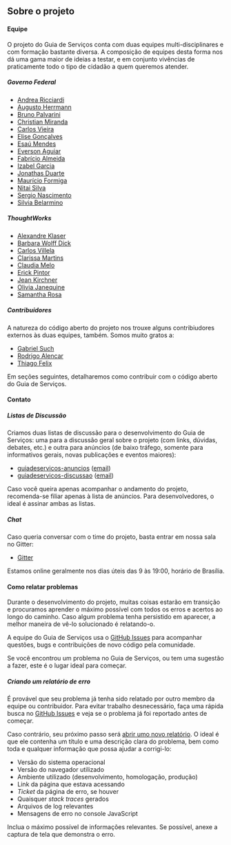 ## Sobre o projeto

#### Equipe

O projeto do Guia de Serviços conta com duas equipes multi-disciplinares e com formação bastante diversa. A composição de equipes desta forma nos dá uma gama maior de ideias a testar, e em conjunto vivências de praticamente todo o tipo de cidadão a quem queremos atender.

##### Governo Federal

* [Andrea Ricciardi](mailto:andrea.ricciardi@planejamento.gov.br)
* [Augusto Herrmann](mailto:augusto.herrmann@planejamento.gov.br)
* [Bruno Palvarini](mailto:bruno.palvarini@planejamento.gov.br)
* [Christian Miranda](mailto:christian.miranda@planejamento.gov.br)
* [Carlos Vieira](mailto:edu.carlos.vieira@gmail.com)
* [Elise Gonçalves](mailto:elise.goncalves@planejamento.gov.br)
* [Esaú Mendes](mailto:esau.mendes@planejamento.gov.br)
* [Everson Aguiar](mailto:everson.aguiar@planejamento.gov.br)
* [Fabrício Almeida](mailto:fabricio.fontenele@planejamento.gov.br)
* [Izabel Garcia](mailto:izabel.garcia@planejamento.gov.br)
* [Jonathas Duarte](mailto:jonathas.duarte@inss.gov.br)
* [Maurício Formiga](mailto:mauricio.formiga@planejamento.gov.br)
* [Nitai Silva](mailto:nitai.silva@planejamento.gov.br)
* [Sergio Nascimento](mailto:sergio.nascimento@sdh.gov.br)
* [Silvia Belarmino](mailto:silvia.belarmino@planejamento.gov.br)

##### ThoughtWorks

* [Alexandre Klaser](mailto:aklaser@thoughtworks.com)
* [Barbara Wolff Dick](mailto:bdick@thoughtworks.com)
* [Carlos Villela](mailto:cvillela@thoughtworks.com)
* [Clarissa Martins](mailto:cmartins@thoughtworks.com)
* [Claudia Melo](mailto:cmelo@thoughtworks.com)
* [Erick Pintor](mailto:epintor@thoughtworks.com)
* [Jean Kirchner](mailto:jkirchne@thoughtworks.com)
* [Olivia Janequine](mailto:oliviaj@thoughtworks.com)
* [Samantha Rosa](mailto:srosa@thoughtworks.com)

##### Contribuidores

A natureza do código aberto do projeto nos trouxe alguns contribiudores externos às duas equipes, também. Somos muito gratos a:

* [Gabriel Such](mailto:gabrielsuch@gmail.com)
* [Rodrigo Alencar](mailto:ralencar@thoughtworks.com)
* [Thiago Felix](mailto:tfelix@thoughtworks.com)

Em seções seguintes, detalharemos como contribuir com o código aberto do Guia de Serviços.

#### Contato

##### Listas de Discussão

Criamos duas listas de discussão para o desenvolvimento do Guia de Serviços: uma para a discussão geral sobre o projeto (com links, dúvidas, debates, etc.) e outra para anúncios (de baixo tráfego, somente para informativos gerais, novas publicações e eventos maiores):

* [guiadeservicos-anuncios][ANUNCIOS] ([email](mailto:guiadeservicos-anuncios@googlegroups.com))
* [guiadeservicos-discussao][DISCUSSAO] ([email](mailto:guiadeservicos-discussao@googlegroups.com))

Caso você queira apenas acompanhar o andamento do projeto, recomenda-se filiar apenas à lista de anúncios. Para desenvolvedores, o ideal é assinar ambas as listas.

##### Chat

Caso queria conversar com o time do projeto, basta entrar em nossa sala no Gitter:

* [Gitter]

Estamos online geralmente nos dias úteis das 9 às 19:00, horário de Brasília.

[ANUNCIOS]:https://groups.google.com/d/forum/guiadeservicos-anuncios
[DISCUSSAO]:https://groups.google.com/d/forum/guiadeservicos-discussao
[Gitter]:https://gitter.im/servicosgovbr/guia-de-servicos?utm_source=share-link&utm_medium=link&utm_campaign=share-link

#### Como relatar problemas

Durante o desenvolvimento do projeto, muitas coisas estarão em transição e procuramos aprender o máximo possível com todos os erros e acertos ao longo do caminho. Caso algum problema tenha persistido em aparecer, a melhor maneira de vê-lo solucionado é relatando-o.

A equipe do Guia de Serviços usa o [GitHub Issues][GHISSUES] para acompanhar questões, bugs e contribuições de novo código pela comunidade.

Se você encontrou um problema no Guia de Serviços, ou tem uma sugestão a fazer, este é o lugar ideal para começar.

##### Criando um relatório de erro

É provável que seu problema já tenha sido relatado por outro membro da equipe ou contribuidor. Para evitar trabalho desnecessário, faça uma rápida busca no [GitHub Issues][GHISSUES] e veja se o problema já foi reportado antes de começar.

Caso contrário, seu próximo passo será [abrir umo novo relatório][GHINEW]. O ideal é que ele contenha um título e uma descrição clara do problema, bem como toda e qualquer informação que possa ajudar a corrigi-lo:

* Versão do sistema operacional
* Versão do navegador utilizado
* Ambiente utilizado (desenvolvimento, homologação, produção)
* Link da página que estava acessando
* _Ticket_ da página de erro, se houver
* Quaisquer _stack traces_ gerados
* Arquivos de log relevantes
* Mensagens de erro no console JavaScript

Inclua o máximo possível de informações relevantes. Se possível, anexe a captura de tela que demonstra o erro.

[GHISSUES]:https://github.com/servicosgovbr/guia-de-servicos/issues
[GHINEW]:https://github.com/servicosgovbr/guia-de-servicos/issues/new
